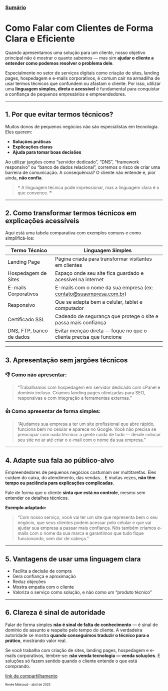### [Sumário](<https://maksoud.github.io/Sumário>)
# Como Falar com Clientes de Forma Clara e Eficiente

Quando apresentamos uma solução para um cliente, nosso objetivo principal não é mostrar o quanto sabemos — mas sim **ajudar o cliente a entender como podemos resolver o problema dele**.

Especialmente no setor de serviços digitais como criação de sites, landing pages, hospedagem e e-mails corporativos, é comum cair na armadilha de usar termos técnicos que confundem ou afastam o cliente. Por isso, utilizar uma **linguagem simples, direta e acessível** é fundamental para conquistar a confiança de pequenos empresários e empreendedores.

---
## **1. Por que evitar termos técnicos?**

Muitos donos de pequenos negócios não são especialistas em tecnologia. Eles querem:

- **Soluções práticas**
- **Explicações claras**
- **Ajuda para tomar boas decisões**

Ao utilizar jargões como “servidor dedicado”, “DNS”, “framework responsivo” ou “banco de dados relacional”, corremos o risco de criar uma barreira de comunicação. A consequência? O cliente não entende e, pior ainda, **não confia**.

> ❝ A linguagem técnica pode impressionar, mas a linguagem clara é o que convence. ❞

---

## **2. Como transformar termos técnicos em explicações acessíveis**

Aqui está uma tabela comparativa com exemplos comuns e como simplificá-los:

|Termo Técnico|Linguagem Simples|
|---|---|
|Landing Page|Página criada para transformar visitantes em clientes|
|Hospedagem de Sites|Espaço onde seu site fica guardado e acessível na internet|
|E-mails Corporativos|E-mails com o nome da sua empresa (ex: contato@suaempresa.com.br)|
|Responsivo|Que se adapta bem a celular, tablet e computador|
|Certificado SSL|Cadeado de segurança que protege o site e passa mais confiança|
|DNS, FTP, banco de dados|Evitar menção direta — foque no que o cliente precisa que funcione|

---

## **3. Apresentação sem jargões técnicos**

### 👎 Como **não** apresentar:

> “Trabalhamos com hospedagem em servidor dedicado com cPanel e domínio incluso. Criamos landing pages otimizadas para SEO, responsivas e com integração a ferramentas externas.”

### 👍 Como apresentar de forma simples:

> “Ajudamos sua empresa a ter um site profissional que abre rápido, funciona bem no celular e aparece no Google. Você não precisa se preocupar com nada técnico: a gente cuida de tudo — desde colocar seu site no ar até criar o e-mail com o nome da sua empresa.”

---

## **4. Adapte sua fala ao público-alvo**

Empreendedores de pequenos negócios costumam ser multitarefas. Eles cuidam do caixa, do atendimento, das vendas... E muitas vezes, **não têm tempo ou paciência para explicações complicadas**.

Fale de forma que o cliente **sinta que está no controle**, mesmo sem entender os detalhes técnicos.

**Exemplo adaptado:**

> “Com nosso serviço, você vai ter um site que representa bem o seu negócio, que seus clientes podem acessar pelo celular e que vai ajudar sua empresa a passar mais confiança. Nós também criamos e-mails com o nome da sua marca e garantimos que tudo fique funcionando, sem dor de cabeça.”

---

## **5. Vantagens de usar uma linguagem clara**

- Facilita a decisão de compra
- Gera confiança e aproximação
- Reduz objeções
- Mostra empatia com o cliente
- Valoriza o serviço como solução, e não como um “produto técnico”

---

## **6. Clareza é sinal de autoridade**

Falar de forma simples **não é sinal de falta de conhecimento** — é sinal de domínio do assunto e respeito pelo tempo do cliente. A verdadeira autoridade se mostra **quando conseguimos traduzir o técnico para o prático**, mostrando valor real.

Se você trabalha com criação de sites, landing pages, hospedagem e e-mails corporativos, lembre-se: **não venda tecnologia — venda soluções**. E soluções só fazem sentido quando o cliente entende o que está comprando.


[link de compartilhamento](<https://maksoud.github.io/Produtos%20Digitais/Como%20Falar%20com%20Clientes%20de%20Forma%20Clara%20e%20Eficiente>)

<sup><sub>
Renée Maksoud - abril de 2025
</sub></sup>